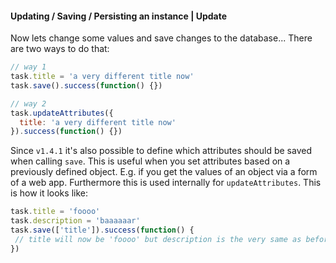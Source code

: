 #### Updating / Saving / Persisting an instance | Update

Now lets change some values and save changes to the database... There are two ways to do that:

```js
// way 1
task.title = 'a very different title now'
task.save().success(function() {})

// way 2
task.updateAttributes({
  title: 'a very different title now'
}).success(function() {})
```

Since `v1.4.1` it's also possible to define which attributes should be saved when calling `save`. This is useful when you set attributes based on a previously defined object. E.g. if you get the values of an object via a form of a web app. Furthermore this is used internally for `updateAttributes`. This is how it looks like:

```js
task.title = 'foooo'
task.description = 'baaaaaar'
task.save(['title']).success(function() {
 // title will now be 'foooo' but description is the very same as before
})
```
